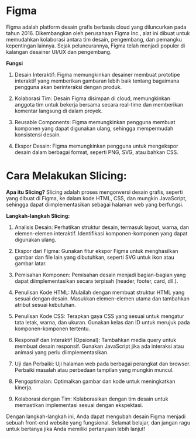 # Figma

Figma adalah platform desain grafis berbasis cloud yang diluncurkan pada tahun 2016. Dikembangkan oleh perusahaan Figma Inc., alat ini dibuat untuk memudahkan kolaborasi antara tim desain, pengembang, dan pemangku kepentingan lainnya. Sejak peluncurannya, Figma telah menjadi populer di kalangan desainer UI/UX dan pengembang.

**Fungsi**

1. Desain Interaktif: Figma memungkinkan desainer membuat prototipe interaktif yang memberikan gambaran lebih baik tentang bagaimana pengguna akan berinteraksi dengan produk.

2. Kolaborasi Tim: Desain Figma disimpan di cloud, memungkinkan anggota tim untuk bekerja bersama secara real-time dan memberikan komentar langsung di dalam proyek.

3. Reusable Components: Figma memungkinkan pengguna membuat komponen yang dapat digunakan ulang, sehingga mempermudah konsistensi desain.

4. Ekspor Desain: Figma memungkinkan pengguna untuk mengekspor desain dalam berbagai format, seperti PNG, SVG, atau bahkan CSS.

# Cara Melakukan Slicing:
**Apa itu Slicing?**
Slicing adalah proses mengonversi desain grafis, seperti yang dibuat di Figma, ke dalam kode HTML, CSS, dan mungkin JavaScript, sehingga dapat diimplementasikan sebagai halaman web yang berfungsi.

**Langkah-langkah Slicing:**
1. Analisis Desain:
Perhatikan struktur desain, termasuk layout, warna, dan elemen-elemen interaktif.
Identifikasi komponen-komponen yang dapat digunakan ulang.

2. Ekspor dari Figma:
Gunakan fitur ekspor Figma untuk menghasilkan gambar dan file lain yang dibutuhkan, seperti SVG untuk ikon atau gambar latar.

3. Pemisahan Komponen:
Pemisahan desain menjadi bagian-bagian yang dapat diimplementasikan secara terpisah (header, footer, card, dll.).

4. Penulisan Kode HTML:
Mulailah dengan membuat struktur HTML yang sesuai dengan desain.
Masukkan elemen-elemen utama dan tambahkan atribut sesuai kebutuhan.

5. Penulisan Kode CSS:
Terapkan gaya CSS yang sesuai untuk mengatur tata letak, warna, dan ukuran.
Gunakan kelas dan ID untuk merujuk pada komponen-komponen tertentu.

6. Responsif dan Interaktif (Opsional):
Tambahkan media query untuk membuat desain responsif.
Gunakan JavaScript jika ada interaksi atau animasi yang perlu diimplementasikan.

7. Uji dan Perbaiki:
Uji halaman web pada berbagai perangkat dan browser.
Perbaiki masalah atau perbedaan tampilan yang mungkin muncul.

8. Pengoptimalan:
Optimalkan gambar dan kode untuk meningkatkan kinerja.

9. Kolaborasi dengan Tim:
Kolaborasikan dengan tim desain untuk memastikan implementasi sesuai dengan ekspektasi.

Dengan langkah-langkah ini, Anda dapat mengubah desain Figma menjadi sebuah front-end website yang fungsional. Selamat belajar, dan jangan ragu untuk bertanya jika Anda memiliki pertanyaan lebih lanjut!